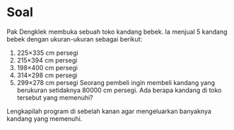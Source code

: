# Soal
Pak Dengklek membuka sebuah toko kandang bebek. Ia menjual 5 kandang bebek dengan ukuran-ukuran sebagai berikut:

1. 225×335 cm persegi
2. 215×394 cm persegi
3. 198×400 cm persegi
4. 314×298 cm persegi
5. 299×278 cm persegi
Seorang pembeli ingin membeli kandang yang berukuran setidaknya 80000 cm persegi. Ada berapa kandang di toko tersebut yang memenuhi?

Lengkapilah program di sebelah kanan agar mengeluarkan banyaknya kandang yang memenuhi.